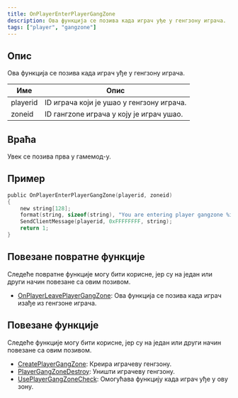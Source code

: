 ```yaml
---
title: OnPlayerEnterPlayerGangZone
description: Ова функција се позива када играч уђе у генгзону играча.
tags: ["player", "gangzone"]
---
```


<VersionWarnSR name='повратна функција' version='omp v1.1.0.2612' />

## Опис

Ова функција се позива када играч уђе у генгзону играча.

| Име      | Опис                                                   |
| -------- | ------------------------------------------------------ |
| playerid | ID играча који је ушао у генгзону играча.              |
| zoneid   | ID гангzone играча у коју је играч ушао.               |

## Враћа

Увек се позива прва у гамемод-у.

## Пример

```c
public OnPlayerEnterPlayerGangZone(playerid, zoneid)
{
    new string[128];
    format(string, sizeof(string), "You are entering player gangzone %i", zoneid);
    SendClientMessage(playerid, 0xFFFFFFFF, string);
    return 1;
}
```

## Повезане повратне функције

Следеће повратне функције могу бити корисне, јер су на један или други начин повезане са овим позивом.

- [OnPlayerLeavePlayerGangZone](OnPlayerLeavePlayerGangZone): Ова функција се позива када играч изађе из генгзоне играча.

## Повезане функције

Следеће функције могу бити корисне, јер су на један или други начин повезане са овим позивом.

- [CreatePlayerGangZone](../functions/CreatePlayerGangZone): Креира играчеву генгзону.
- [PlayerGangZoneDestroy](../functions/PlayerGangZoneDestroy): Уништи играчеву генгзону.
- [UsePlayerGangZoneCheck](../functions/UsePlayerGangZoneCheck): Омогућава функцију када играч уђе у ову зону.